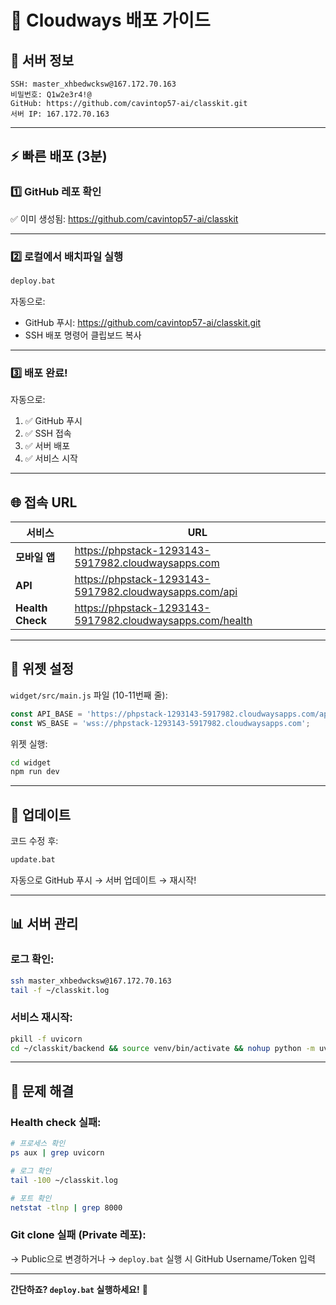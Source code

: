 # 🚀 Cloudways 배포 가이드

## 🔑 서버 정보
```
SSH: master_xhbedwcksw@167.172.70.163
비밀번호: Q1w2e3r4!@
GitHub: https://github.com/cavintop57-ai/classkit.git
서버 IP: 167.172.70.163
```

---

## ⚡ 빠른 배포 (3분)

### 1️⃣ GitHub 레포 확인
✅ 이미 생성됨: https://github.com/cavintop57-ai/classkit

---

### 2️⃣ 로컬에서 배치파일 실행

```cmd
deploy.bat
```

자동으로:
- GitHub 푸시: https://github.com/cavintop57-ai/classkit.git
- SSH 배포 명령어 클립보드 복사

---

### 3️⃣ 배포 완료!

자동으로:
1. ✅ GitHub 푸시
2. ✅ SSH 접속
3. ✅ 서버 배포
4. ✅ 서비스 시작

---

## 🌐 접속 URL

| 서비스 | URL |
|--------|-----|
| **모바일 앱** | https://phpstack-1293143-5917982.cloudwaysapps.com |
| **API** | https://phpstack-1293143-5917982.cloudwaysapps.com/api |
| **Health Check** | https://phpstack-1293143-5917982.cloudwaysapps.com/health |

---

## 🎯 위젯 설정

`widget/src/main.js` 파일 (10-11번째 줄):

```javascript
const API_BASE = 'https://phpstack-1293143-5917982.cloudwaysapps.com/api';
const WS_BASE = 'wss://phpstack-1293143-5917982.cloudwaysapps.com';
```

위젯 실행:
```bash
cd widget
npm run dev
```

---

## 🔄 업데이트

코드 수정 후:
```cmd
update.bat
```

자동으로 GitHub 푸시 → 서버 업데이트 → 재시작!

---

## 📊 서버 관리

### 로그 확인:
```bash
ssh master_xhbedwcksw@167.172.70.163
tail -f ~/classkit.log
```

### 서비스 재시작:
```bash
pkill -f uvicorn
cd ~/classkit/backend && source venv/bin/activate && nohup python -m uvicorn app.main:app --host 0.0.0.0 --port 8000 > ~/classkit.log 2>&1 &
```

---

## 🐛 문제 해결

### Health check 실패:
```bash
# 프로세스 확인
ps aux | grep uvicorn

# 로그 확인
tail -100 ~/classkit.log

# 포트 확인
netstat -tlnp | grep 8000
```

### Git clone 실패 (Private 레포):
→ Public으로 변경하거나
→ `deploy.bat` 실행 시 GitHub Username/Token 입력

---

**간단하죠? `deploy.bat` 실행하세요!** 🚀

